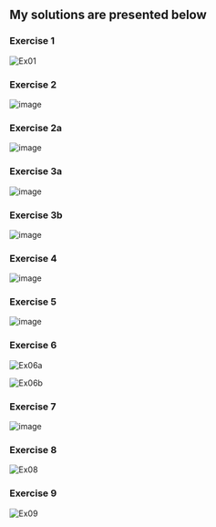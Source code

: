 <h2>My solutions are presented below</h2>

<h3>Exercise 1</h3>

![Ex01](https://user-images.githubusercontent.com/91955435/227807646-2309893b-842e-42ac-96d8-f94cbaf6e6a9.gif)

<h3>Exercise 2</h3>

![image](https://user-images.githubusercontent.com/91955435/227805624-8ef03374-96e6-43a6-8503-a1b95fedecbf.png)

<h3>Exercise 2a</h3>

![image](https://user-images.githubusercontent.com/91955435/227805594-2e5583e4-6043-484b-b509-dc74fed091c9.png)

<h3>Exercise 3a</h3>

![image](https://user-images.githubusercontent.com/91955435/227805669-7c604a04-77b5-437e-9233-3e7371479e01.png)

<h3>Exercise 3b</h3>

![image](https://user-images.githubusercontent.com/91955435/227805694-d4fb2e76-9122-4802-b2c8-87d704743cb8.png)

<h3>Exercise 4</h3>

![image](https://user-images.githubusercontent.com/91955435/227805776-eb339db9-fed2-49db-a5c2-c5923c503d6f.png)

<h3>Exercise 5</h3>

![image](https://user-images.githubusercontent.com/91955435/227805790-cf85ffc3-9395-4dfc-ba4b-82338177a0c9.png)

<h3>Exercise 6</h3>

![Ex06a](https://user-images.githubusercontent.com/91955435/227807667-7ab41adc-79de-47e1-8d52-47833fff08da.gif)

![Ex06b](https://user-images.githubusercontent.com/91955435/227807672-17bb74a0-f463-4d0c-8557-2af59e305b3a.gif)

<h3>Exercise 7</h3>

![image](https://user-images.githubusercontent.com/91955435/227805844-2ee368be-95b9-4641-8119-2397c5600020.png)

<h3>Exercise 8</h3>

![Ex08](https://user-images.githubusercontent.com/91955435/227807704-489b3374-ef82-4028-951b-625b02e611f6.gif)

<h3>Exercise 9</h3>

![Ex09](https://user-images.githubusercontent.com/91955435/227807868-83c36a43-6631-4460-bd62-2366ec22926e.gif)
